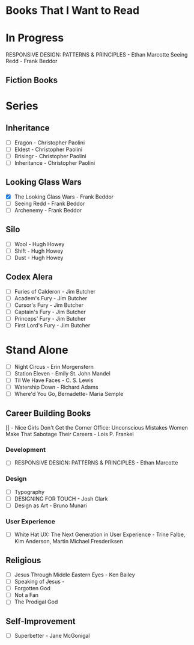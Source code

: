 Books That I Want to Read
==================

# In Progress
RESPONSIVE DESIGN: PATTERNS & PRINCIPLES - Ethan Marcotte
Seeing Redd - Frank Beddor

## Fiction Books

# Series

## Inheritance
- [ ] Eragon - Christopher Paolini
- [ ] Eldest - Christopher Paolini
- [ ] Brisingr - Christopher Paolini
- [ ] Inheritance - Christopher Paolini

## Looking Glass Wars
- [x] The Looking Glass Wars - Frank Beddor
- [ ] Seeing Redd - Frank Beddor
- [ ] Archenemy - Frank Beddor

## Silo
- [ ] Wool - Hugh Howey
- [ ] Shift - Hugh Howey
- [ ] Dust - Hugh Howey

## Codex Alera
- [ ] Furies of Calderon - Jim Butcher
- [ ] Academ's Fury - Jim Butcher
- [ ] Cursor's Fury	 - Jim Butcher
- [ ] Captain's Fury - Jim Butcher
- [ ] Princeps' Fury - Jim Butcher
- [ ] First Lord's Fury - Jim Butcher

# Stand Alone
- [ ] Night Circus -  Erin Morgenstern
- [ ] Station Eleven - Emily St. John Mandel
- [ ] Til We Have Faces -  C. S. Lewis
- [ ] Watership Down - Richard Adams
- [ ] Where'd You Go, Bernadette-  Maria Semple

## Career Building Books
[] - Nice Girls Don't Get the Corner Office: Unconscious Mistakes Women Make That Sabotage Their Careers - Lois P. Frankel

### Development
- [ ] RESPONSIVE DESIGN: PATTERNS & PRINCIPLES - Ethan Marcotte

### Design
- [ ] Typography
- [ ] DESIGNING FOR TOUCH - Josh Clark
- [ ] Design as Art - Bruno Munari

### User Experience

- [ ] White Hat UX: The Next Generation in User Experience - Trine Falbe, Kim Anderson, Martin Michael Fresderiksen

## Religious
- [ ] Jesus Through Middle Eastern Eyes - Ken Bailey
- [ ] Speaking of Jesus -
- [ ] Forgotten God
- [ ] Not a Fan
- [ ] The Prodigal God

## Self-Improvement

- [ ] Superbetter - Jane McGonigal
